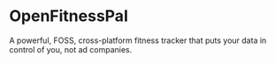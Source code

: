 # OpenFitnessPal
A powerful, FOSS, cross-platform fitness tracker that puts your data in control of you, not ad companies.
